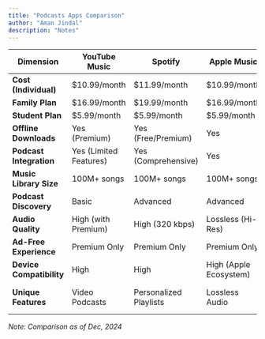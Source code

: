 ```yaml
---
title: "Podcasts Apps Comparison"
author: "Aman Jindal"
description: "Notes"
---
```


| **Dimension**             | **YouTube Music**       | **Spotify**            | **Apple Music**        | **Amazon Music**       | **Deezer**             | **Stitcher**           | **iHeartRadio**        |
|---------------------------|-------------------------|-------------------------|-------------------------|-------------------------|-------------------------|-------------------------|-------------------------|
| **Cost (Individual)**     | $10.99/month           | $11.99/month           | $10.99/month           | $10.99/month           | $11.99/month           | Free/Premium Options   | Free/Premium Options   |
| **Family Plan**           | $16.99/month           | $19.99/month           | $16.99/month           | $16.99/month           | $17.99/month           | Not Available          | Not Available          |
| **Student Plan**          | $5.99/month            | $5.99/month            | $5.99/month            | $5.99/month            | $6.99/month            | Not Available          | Not Available          |
| **Offline Downloads**     | Yes (Premium)          | Yes (Free/Premium)     | Yes                    | Yes                    | Yes                    | Yes (Premium)          | Yes (Premium)          |
| **Podcast Integration**   | Yes (Limited Features) | Yes (Comprehensive)    | Yes                    | Yes                    | Yes                    | Yes (Specialized)      | Yes (Specialized)      |
| **Music Library Size**    | 100M+ songs            | 100M+ songs            | 100M+ songs            | 100M+ songs            | 90M+ songs             | Not Applicable         | Not Applicable         |
| **Podcast Discovery**     | Basic                  | Advanced               | Advanced               | Intermediate           | Intermediate           | Advanced               | Advanced               |
| **Audio Quality**         | High (with Premium)    | High (320 kbps)        | Lossless (Hi-Res)      | Lossless (HD/Ultra HD) | Lossless (HiFi)        | Standard Quality       | Standard Quality       |
| **Ad-Free Experience**    | Premium Only           | Premium Only           | Premium Only           | Premium Only           | Premium Only           | Premium Only           | Premium Only           |
| **Device Compatibility**  | High                   | High                   | High (Apple Ecosystem) | High                   | High                   | Moderate               | High                   |
| **Unique Features**       | Video Podcasts         | Personalized Playlists | Lossless Audio         | Alexa Integration      | Flow (Personalized Mix)| Podcast Focused        | Radio and Podcasts     |

*Note: Comparison as of Dec, 2024*